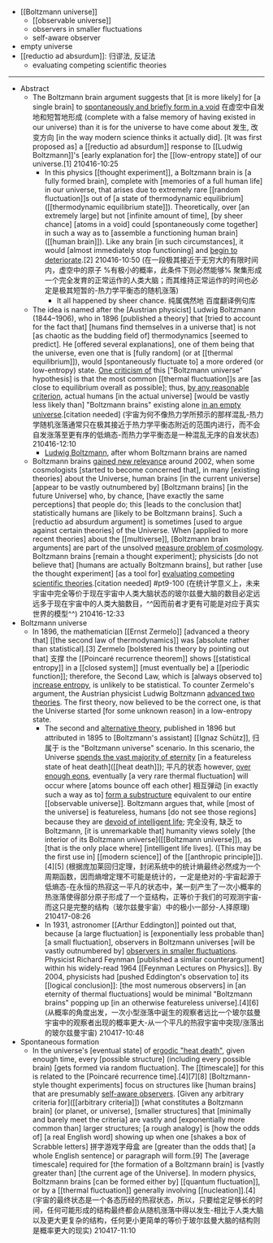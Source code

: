 - [[Boltzmann universe]]
    - [[observable universe]]
    - observers in smaller fluctuations
    - self-aware observer
- empty universe
- [[reductio ad absurdum]]: 归谬法, 反证法
    - evaluating competing scientific theories
- ---
- Abstract
    - The Boltzmann brain argument suggests that [it is more likely] for [a single brain] to [spontaneously and briefly form in a void]([[void]]) 在虚空中自发地和短暂地形成 (complete with a false memory of having existed in our universe) than it is for the universe to have come about 发生, 改变方向 [in the way modern science thinks it actually did]. [It was first proposed as] a [[reductio ad absurdum]] response to [[Ludwig Boltzmann]]'s [early explanation for] the [[low-entropy state]] of our universe.[1]
210416-10:25
        - In this physics [[thought experiment]], a Boltzmann brain is [a fully formed brain], complete with [memories of a full human life] in our universe, that arises due to extremely rare [[random fluctuation]]s out of [a state of thermodynamic equilibrium]([[thermodynamic equilibrium state]]). Theoretically, over [an extremely large] but not [infinite amount of time], [by sheer chance] [atoms in a void] could [spontaneously come together] in such a way as to [assemble a functioning human brain]([[human brain]]). Like any brain [in such circumstances], it would [almost immediately stop functioning] and [begin to deteriorate](((SfhYzGbLA))).[2]
210416-10:50
(在一段极其接近于无穷大的有限时间内，虚空中的原子 %有极小的概率，此条件下则必然能够% 聚集形成一个完全发育的正常运作的人类大脑；而其维持正常运作的时间也必定是极其短暂的-热力学平衡态的随机涨落)
            - It all happened by sheer chance. 纯属偶然地 百度翻译例句库
    - The idea is named after the [Austrian physicist] Ludwig Boltzmann (1844–1906), who in 1896 [published a theory] that [tried to account for the fact that] [humans find themselves in a universe that] is not [as chaotic as the budding field of] thermodynamics [seemed to predict]. He [offered several explanations], one of them being that the universe, even one that is [fully random] (or at [[thermal equilibrium]]), would [spontaneously fluctuate to] a more ordered (or low-entropy) state. [One criticism of](((OCKkzL5LI))) this ["Boltzmann universe" hypothesis] is that the most common [[thermal fluctuation]]s are [as close to equilibrium overall as possible]; thus, [by any reasonable criterion](((nRO8oGWTa))), actual humans [in the actual universe] [would be vastly less likely than] "Boltzmann brains" existing alone [in an empty universe](((vSt_uR2WT))).[citation needed]
(宇宙为何不像热力学所预示的那样混乱-热力学随机涨落通常只在极其接近于热力学平衡态附近的范围内进行，而不会自发涨落至更有序的低熵态-而热力学平衡态是一种混乱无序的自发状态)
210416-12:10
        - [Ludwig Boltzmann](https://en.wikipedia.org/wiki/File:Boltzmann2.jpg), after whom Boltzmann brains are named
    - Boltzmann brains [gained new relevance](((F_o40wTHB))) around 2002, when some cosmologists [started to become concerned that], in many [existing theories] about the Universe, human brains [in the current universe] [appear to be vastly outnumbered by] [Boltzmann brains] [in the future Universe] who, by chance, [have exactly the same perceptions] that people do; this [leads to the conclusion that] statistically humans are [likely to be Boltzmann brains]. Such a [reductio ad absurdum argument] is sometimes [used to argue against certain theories] of the Universe. When [applied to more recent theories] about the [[multiverse]], [Boltzmann brain arguments] are part of the unsolved [measure problem of cosmology](((5_MXWsOaA))). Boltzmann brains [remain a thought experiment]; physicists [do not believe that] [humans are actually Boltzmann brains], but rather [use the thought experiment] [as a tool for] [evaluating competing scientific theories](((ovZkjJOV3))).[citation needed] #pt9-100
(在统计学意义上，未来宇宙中完全等价于现在宇宙中人类大脑状态的玻尔兹曼大脑的数目必定远远多于现在宇宙中的人类大脑数目，^^因而前者才更有可能是对应于真实世界的模型^^)
210416-12:33
- Boltzmann universe
    - In 1896, the mathematician [[Ernst Zermelo]] [advanced a theory that] [[the second law of thermodynamics]] was [absolute rather than statistical].[3] Zermelo [bolstered his theory by pointing out that] 支撑 the [[Poincaré recurrence theorem]] shows [[statistical entropy]] in a [[closed system]] [must eventually be] a [[periodic function]]; therefore, the Second Law, which is [always observed to] [increase entropy](((6jUysxvZP))), is unlikely to be statistical. To counter Zermelo's argument, the Austrian physicist Ludwig Boltzmann [advanced two theories](((1rpdXnb1W))). The first theory, now believed to be the correct one, is that the Universe started [for some unknown reason] in a low-entropy state. 
        - The second and [alternative theory](((jGGa4Lb5x))), published in 1896 but attributed in 1895 to [Boltzmann's assistant] [[Ignaz Schütz]], 归属于 is the "Boltzmann universe" scenario. In this scenario, the Universe [spends the vast majority of eternity](((d2kD9jgfb))) [in a featureless state of heat death]([[heat death]]); 平凡的状态 however, [over enough eons](((VqEKxTHt0))), eventually [a very rare thermal fluctuation] will occur where [atoms bounce off each other] 相互弹动 [in exactly such a way as to] [form a substructure](((bqdfO1hTG))) equivalent to our entire [[observable universe]]. Boltzmann argues that, while [most of the universe] is featureless, humans [do not see those regions] because they are [devoid of intelligent life](((zQE7T-xwM))); 完全没有, 缺乏 to Boltzmann, [it is unremarkable that] humanity views solely [the interior of its Boltzmann universe]([[Boltzmann universe]]), as [that is the only place where] [intelligent life lives]. ([This may be the first use in] [[modern science]] of the [[anthropic principle]]).[4][5]
(根据庞加莱回归定理，封闭系统中的统计熵最终必然成为一个周期函数，因而熵增定理不可能是统计的，一定是绝对的-宇宙起源于低熵态-在永恒的热寂这一平凡的状态中，某一刻产生了一次小概率的热涨落使得部分原子形成了一个亚结构，正等价于我们的可观测宇宙-而这只是完整的结构（玻尔兹曼宇宙）中的极小一部分-人择原理)
210417-08:26
        - In 1931, astronomer [[Arthur Eddington]] pointed out that, because [a large fluctuation] is [exponentially less probable than] [a small fluctuation], observers in Boltzmann universes [will be vastly outnumbered by] [observers in smaller fluctuations](((JgjwOCstW))). Physicist Richard Feynman [published a similar counterargument] within his widely-read 1964 [[Feynman Lectures on Physics]]. By 2004, physicists had [pushed Eddington's observation to] its [[logical conclusion]]: [the most numerous observers] in [an eternity of thermal fluctuations] would be minimal "Boltzmann brains" popping up [in an otherwise featureless universe].[4][6]
(从概率的角度出发，一次小型涨落中诞生的观察者远比一个玻尔兹曼宇宙中的观察者出现的概率更大-从一个平凡的热寂宇宙中突现/涨落出的玻尔兹曼宇宙)
210417-10:48
- Spontaneous formation
    - In the universe's [eventual state] of [ergodic "heat death"](((KUkqTYl27))), given enough time, every [possible structure] (including every possible brain) [gets formed via random fluctuation]. The [[timescale]] for this is related to the [Poincaré recurrence time].[4][7][8] [Boltzmann-style thought experiments] focus on structures like [human brains] that are presumably [self-aware observers](((YDO32vD7S))). [Given any arbitrary criteria for]([[arbitrary criteria]]) [what constitutes a Boltzmann brain] (or planet, or universe), [smaller structures] that [minimally and barely meet the criteria] are vastly and [exponentially more common than] larger structures; [a rough analogy] is [how the odds of] [a real English word] showing up when one [shakes a box of Scrabble letters] 拼字游戏字母盒 are [greater than the odds that] [a whole English sentence] or paragraph will form.[9] The [average timescale] required for [the formation of a Boltzmann brain] is [vastly greater than] [the current age of the Universe]. In modern physics, Boltzmann brains [can be formed either by] [[quantum fluctuation]], or by a [[thermal fluctuation]] generally involving [[nucleation]].[4] 
(宇宙的最终状态是一个各态历经的热寂状态，所以，只要给定足够长的时间，任何可能形成的结构最终都会从随机涨落中得以发生-相比于人类大脑以及更大更复杂的结构，任何更小更简单的等价于玻尔兹曼大脑的结构则是概率更大的现实)
210417-11:10
